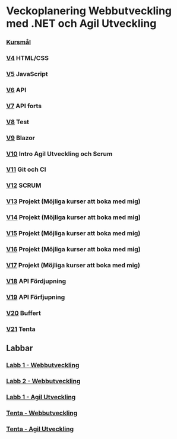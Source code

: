 # Veckoplanering Webbutveckling med .NET och Agil Utveckling

### [Kursmål](./assets/kursmål.md)

### [V4](./assets/V4.md) HTML/CSS

### [V5](./assets/V5.md) JavaScript

### [V6](./assets/V6.md) API

### [V7](./assets/V7.md) API forts

### [V8](./assets/V8.md) Test

### [V9](./assets/V9.md) Blazor

### [V10](./assets/V10.md) Intro Agil Utveckling och Scrum

### [V11](./assets/V11.md) Git och CI

### [V12](./assets/V12.md) SCRUM

### [V13](./assets/V13.md) Projekt (Möjliga kurser att boka med mig)

### [V14](./assets/V14.md) Projekt (Möjliga kurser att boka med mig)

### [V15](./assets/V15.md) Projekt (Möjliga kurser att boka med mig)

### [V16](./assets/V16.md) Projekt (Möjliga kurser att boka med mig)

### [V17](./assets/V17.md) Projekt (Möjliga kurser att boka med mig)

### [V18](./assets/V18.md) API Fördjupning

### [V19](./assets/V19.md) API Förfjupning

### [V20](./assets/V20.md) Buffert

### [V21](./assets/V21.md) Tenta

## Labbar

### [Labb 1 - Webbutveckling](./assets/Labb1Webb.md)
### [Labb 2 - Webbutveckling](./assets/Labb2Webb.md)
### [Labb 1 - Agil Utveckling](./assets/Labb1Agile.md)
### [Tenta - Webbutveckling](./assets/InfoHemtentor.md)
### [Tenta - Agil Utveckling](./assets/InfoHemtentor.md)
